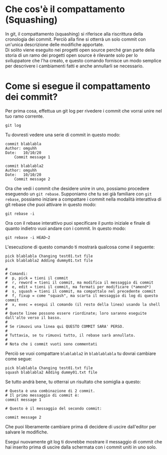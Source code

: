 # Che cos'è il compattamento (Squashing)

In git, il compattamento (squashing) si riferisce alla riscrittura della cronologia dei commit. Perciò alla fine si otterrà un solo commit con un'unica descrizione delle modifiche apportate.  
Di solito viene eseguito nei progetti open source perché gran parte della storia di un ramo dei progetti open source è rilevante solo per lo sviluppatore che l'ha creato, e questo comando fornisce un modo semplice per descrivere i cambiamenti fatti e anche annullarli se necessario.  

# Come si esegue il compattamento dei commit?

Per prima cosa, effettua un git log per rivedere i commit che vorrai unire nel tuo ramo corrente.  

```
git log
```

Tu dovresti vedere una serie di commit in questo modo:  

```
commit blablabla
Author: omguhh
Date:   10/10/20
    Commit message 1

commit blablabla2
Author: omguhh
Date:   10/10/20
    Commit message 2
```

Ora che vedi i commit che desidere unire in uno, possiamo procedere eseguendo un ```git rebase```. Supponiamo che tu sei già familiare con ```git rebase```, possiamo iniziare a compattare i commit nella modalità interattiva di git rebase che puoi attivare in questo modo:  

```
git rebase -i
```

Ora con il rebase interattivo puoi specificare il punto iniziale e finale di quanto indietro vuoi andare con i commit. In questo modo:  

```
git rebase -i HEAD~2
```

L'esecuzione di questo comando ti mostrarà qualcosa come il seguente:  

```
pick blablabla Changing test01.txt file
pick blablabla2 Adding dummy01.txt file

#
# Comandi:
#  p, pick = tieni il commit
#  r, reword = tieni il commit, ma modifica il messaggio di commit
#  e, edit = tieni il commit, ma fermati per modificare (*amend*)
#  s, squash = tieni il commit, ma compattalo nel precedente commit
#  f, fixup = come "squash", ma scarta il messaggio di log di questo commit
#  x, exec = esegui il comando (il resto della linea) usando la shell
#
# Queste linee possono essere riordinate; loro saranno eseguite dall'alto verso il basso.
#
# Se rimuovi una linea qui QUESTO COMMIT SARA' PERSO.
#
# Tuttavia, se tu rimuovi tutto, il rebase sarà annullato.
#
# Nota che i commit vuoti sono commentati
```

Perciò se vuoi compattare ```blablabla2``` in ```blablablabla``` tu dovrai cambiare come segue:  

```
pick blablabla Changing test01.txt file
squash blablabla2 Adding dummy01.txt file

```

Se tutto andrà bene, tu otterrai un risultato che somiglia a questo:  

```
# Questa è una combinazione di 2 commit.
# Il primo messaggio di commit è:
commit message 1

# Questo è il messaggio del secondo commit:

commit message 2
```

Che puoi liberamente cambiare prima di decidere di uscire dall'editor per salvare le modifiche.  

Esegui nuovamente git log ti dovrebbe mostrare il messaggio di commit che hai inserito prima di uscire dalla schermata con i commit uniti in uno solo.  
